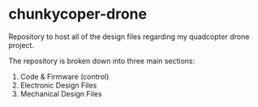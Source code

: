 # chunkycoper-drone

Repository to host all of the design files regarding my quadcopter drone project.

The repository is broken down into three main sections:
1. Code & Firmware (control)
2. Electronic Design Files
3. Mechanical Design Files